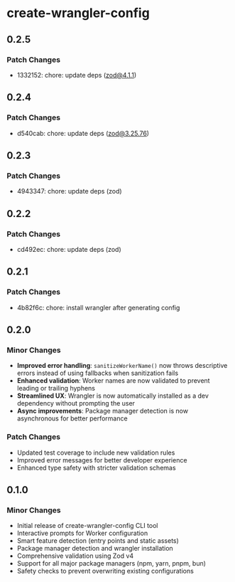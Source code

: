 # create-wrangler-config

## 0.2.5

### Patch Changes

- 1332152: chore: update deps (zod@4.1.1)

## 0.2.4

### Patch Changes

- d540cab: chore: update deps (zod@3.25.76)

## 0.2.3

### Patch Changes

- 4943347: chore: update deps (zod)

## 0.2.2

### Patch Changes

- cd492ec: chore: update deps (zod)

## 0.2.1

### Patch Changes

- 4b82f6c: chore: install wrangler after generating config

## 0.2.0

### Minor Changes

- **Improved error handling**: `sanitizeWorkerName()` now throws descriptive errors instead of using fallbacks when sanitization fails
- **Enhanced validation**: Worker names are now validated to prevent leading or trailing hyphens
- **Streamlined UX**: Wrangler is now automatically installed as a dev dependency without prompting the user
- **Async improvements**: Package manager detection is now asynchronous for better performance

### Patch Changes

- Updated test coverage to include new validation rules
- Improved error messages for better developer experience
- Enhanced type safety with stricter validation schemas

## 0.1.0

### Minor Changes

- Initial release of create-wrangler-config CLI tool
- Interactive prompts for Worker configuration
- Smart feature detection (entry points and static assets)
- Package manager detection and wrangler installation
- Comprehensive validation using Zod v4
- Support for all major package managers (npm, yarn, pnpm, bun)
- Safety checks to prevent overwriting existing configurations
